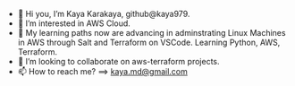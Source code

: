 - 👋 Hi you, I’m Kaya Karakaya, github@kaya979.
- 👀 I’m interested in AWS Cloud.
- 🌱 My learning paths now are advancing in adminstrating Linux Machines in AWS through Salt and Terraform on VSCode. Learning Python, AWS, Terraform.
- 💞️ I’m looking to collaborate on aws-terraform projects.
- 📫 How to reach me? ==> kaya.md@gmail.com

<!---
kaya979/kaya979 is a ✨ special ✨ repository because its `README.md` (this file) appears on your GitHub profile.
You can click the Preview link to take a look at your changes.
--->
